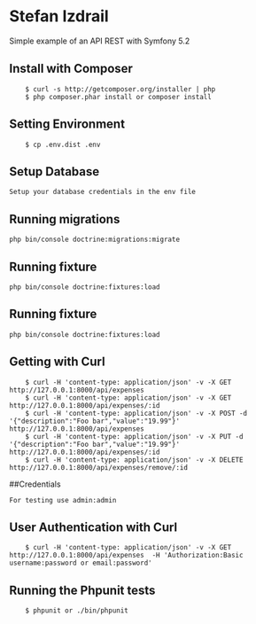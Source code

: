 # Stefan Izdrail

Simple example of an API REST with Symfony 5.2

## Install with Composer

```
    $ curl -s http://getcomposer.org/installer | php
    $ php composer.phar install or composer install
```

## Setting Environment

```
    $ cp .env.dist .env
```

## Setup Database

```
Setup your database credentials in the env file
```



## Running migrations

```
php bin/console doctrine:migrations:migrate

```

## Running fixture
```
php bin/console doctrine:fixtures:load
```


## Running fixture
```
php bin/console doctrine:fixtures:load
```


## Getting with Curl

```
    $ curl -H 'content-type: application/json' -v -X GET http://127.0.0.1:8000/api/expenses
    $ curl -H 'content-type: application/json' -v -X GET http://127.0.0.1:8000/api/expenses/:id
    $ curl -H 'content-type: application/json' -v -X POST -d '{"description":"Foo bar","value":"19.99"}' http://127.0.0.1:8000/api/expenses
    $ curl -H 'content-type: application/json' -v -X PUT -d '{"description":"Foo bar","value":"19.99"}' http://127.0.0.1:8000/api/expenses/:id
    $ curl -H 'content-type: application/json' -v -X DELETE http://127.0.0.1:8000/api/expenses/remove/:id
```

##Credentials

```
For testing use admin:admin
```


## User Authentication with Curl

```
    $ curl -H 'content-type: application/json' -v -X GET http://127.0.0.1:8000/api/expenses  -H 'Authorization:Basic username:password or email:password'
```

## Running the  Phpunit tests

```
    $ phpunit or ./bin/phpunit
```


